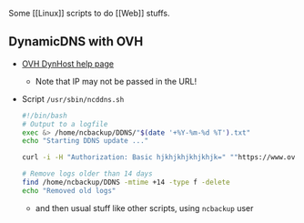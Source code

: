 Some [[Linux]] scripts to do [[Web]] stuffs.
## DynamicDNS with OVH

* [OVH DynHost help page](https://docs.ovh.com/us/en/domains/hosting_dynhost/#step-1-create-a-dynhost-username)
    * Note that IP may not be passed in the URL!
* Script `/usr/sbin/ncddns.sh`

    ```bash
    #!/bin/bash
    # Output to a logfile
    exec &> /home/ncbackup/DDNS/"$(date '+%Y-%m-%d %T').txt"
    echo "Starting DDNS update ..."

    curl -i -H "Authorization: Basic hjkhjkhjkhjkhjk=" ""https://www.ovh.com/nic/update?system=dyndns'&'hostname=example.com""

    # Remove logs older than 14 days
    find /home/ncbackup/DDNS -mtime +14 -type f -delete
    echo "Removed old logs"
    ```
    
    * and then usual stuff like other scripts, using `ncbackup` user
